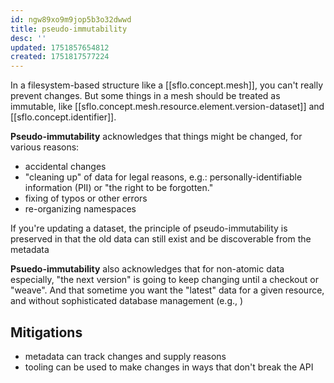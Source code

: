 ```yaml
---
id: ngw89xo9m9jop5b3o32dwwd
title: pseudo-immutability
desc: ''
updated: 1751857654812
created: 1751817577224
---
```


In a filesystem-based structure like a [[sflo.concept.mesh]], you can't really prevent changes. But some things in a mesh should be treated as immutable, like [[sflo.concept.mesh.resource.element.version-dataset]] and [[sflo.concept.identifier]].

**Pseudo-immutability** acknowledges that things might be changed, for various reasons:

- accidental changes
- "cleaning up" of data for legal reasons, e.g.: personally-identifiable information (PII) or "the right to be forgotten."
- fixing of typos or other errors
- re-organizing namespaces

If you're updating a dataset, the principle of pseudo-immutability is preserved in that the old data can still exist and be discoverable from the metadata 


**Psuedo-immutability** also acknowledges that for non-atomic data especially, "the next version" is going to keep changing until a checkout or "weave". And that sometime you want the "latest" data for a given resource, and without sophisticated database management (e.g., )


## Mitigations

- metadata can track changes and supply reasons
- tooling can be used to make changes in ways that don't break the API